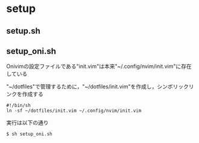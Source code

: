 # setup

## setup.sh

## setup_oni.sh

Onivimの設定ファイルである"init.vim"は本来"~/.config/nvim/init.vim"に存在している

"~/dotfiles"で管理するために，"~/dotfiles/init.vim"を作成し，シンボリックリンクを作成する

```
#!/bin/sh
ln -sf ~/dotfiles/init.vim ~/.config/nvim/init.vim
```

実行は以下の通り

```
$ sh setup_oni.sh
```